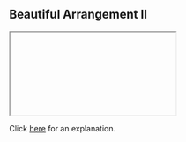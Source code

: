 ##  Beautiful Arrangement II 

<iframe></iframe>

Click [here](Explanation.md) for an explanation.

